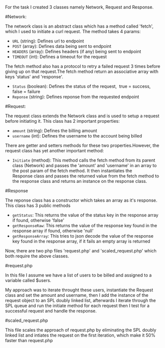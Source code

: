 For the task I created 3 classes namely Network, Request and Response.

#Network:

The network class is an abstract class which has a method called 'fetch', which I used to initiate a curl request. The method takes 4 params:

- `URL` (string): Defines url to endpoint
- `POST` (array): Defines data being sent to endpoint
- `HEADERS` (array): Defines headers (if any) being sent to endpoint
- `TIMEOUT` (int): Defines a timeout for the request

The fetch method also has a protocol to retry a failed request 3 times before giving up on that request.The fetch method return an associative array with keys 'status' and 'response'.

- `Status` (boolean): Defines the status of the request,  true = success, false = failure
- `Reponse` (string): Defines reponse from the requested endpoint

#Request:

The request class extends the Network class and is used to setup a request before initiating it. This class has 2 important properties:

- `amount` (string): Defines the billing amount
- `username` (int): Defines the username to the account being billed

There are getter and setters methods for these two properties.However, the request class has yet another important method:

- `Initiate` (method): This method calls the fetch method from its parent class (Network) and passes the 'amount' and 'username' in an array to the post param of the fetch method. It then instantiates the Response class and passes the returned value from the fetch method to the response class and returns an instance on the response class.

#Response

The reponse class has a constructor which takes an array as it's response. This class has 3 public methods

- `getStatus`: This returns the value of the status key in the response array if found, otherwise 'false'
- `getResponseRaw`: This returns the value of the response key found in the response array if found, otherwise 'null'
- `getResponseArray`: This tries to json decode the value of the response key found in the response array, if it fails an empty array is returned

Now, there are two php files 'request.php' and 'scaled_request.php' which both require the above classes.

#request.php

In this file I assume we have a list of users to be billed and assigned to a variable called $users.

My approach was to iterate throught these users, instantiate the Request class and set the amount and username, then I add the instance of the request object to an SPL doubly linked list, afterwards I iterate through the SPL queue and run the initiate method for each request then I test for a successful request and handle the response.

#scaled_request.php  

This file scales the approach of request.php by eliminating the SPL doubly linked list and intiates the request on the first iteration, which make it 50% faster than request.php
